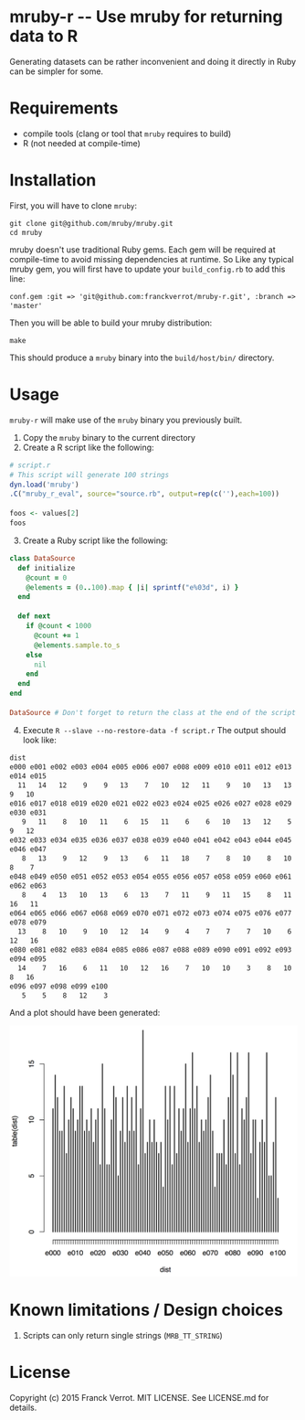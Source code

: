 # mruby-r -- Use mruby for returning data to R

Generating datasets can be rather inconvenient and doing it directly in Ruby
can be simpler for some.

# Requirements

* compile tools (clang or tool that `mruby` requires to build)
* R (not needed at compile-time)

# Installation

First, you will have to clone `mruby`:

    git clone git@github.com/mruby/mruby.git
    cd mruby

mruby doesn't use traditional Ruby gems. Each gem will be required at
compile-time to avoid missing dependencies at runtime. So Like any typical
mruby gem, you will first have to update your `build_config.rb` to add this
line:

    conf.gem :git => 'git@github.com:franckverrot/mruby-r.git', :branch => 'master'

Then you will be able to build your mruby distribution:

    make

This should produce a `mruby` binary into the `build/host/bin/` directory.

# Usage

`mruby-r` will make use of the `mruby` binary you previously built.

1. Copy the `mruby` binary to the current directory
2. Create a R script like the following:

```r
# script.r
# This script will generate 100 strings
dyn.load('mruby')
.C("mruby_r_eval", source="source.rb", output=rep(c(''),each=100))

foos <- values[2]
foos
```

3. Create a Ruby script like the following:

```ruby
class DataSource
  def initialize
    @count = 0
    @elements = (0..100).map { |i| sprintf("e%03d", i) }
  end

  def next
    if @count < 1000
      @count += 1
      @elements.sample.to_s
    else
      nil
    end
  end
end

DataSource # Don't forget to return the class at the end of the script
```

4. Execute `R --slave --no-restore-data -f script.r`
   The output should look like:

```
dist
e000 e001 e002 e003 e004 e005 e006 e007 e008 e009 e010 e011 e012 e013 e014 e015
  11   14   12    9    9   13    7   10   12   11    9   10   13   13    9   10
e016 e017 e018 e019 e020 e021 e022 e023 e024 e025 e026 e027 e028 e029 e030 e031
   9   11    8   10   11    6   15   11    6    6   10   13   12    5    9   12
e032 e033 e034 e035 e036 e037 e038 e039 e040 e041 e042 e043 e044 e045 e046 e047
   8   13    9   12    9   13    6   11   18    7    8   10    8   10    8    7
e048 e049 e050 e051 e052 e053 e054 e055 e056 e057 e058 e059 e060 e061 e062 e063
   8    4   13   10   13    6   13    7   11    9   11   15    8   11   16   11
e064 e065 e066 e067 e068 e069 e070 e071 e072 e073 e074 e075 e076 e077 e078 e079
  13    8   10    9   10   12   14    9    4    7    7    7   10    6   12   16
e080 e081 e082 e083 e084 e085 e086 e087 e088 e089 e090 e091 e092 e093 e094 e095
  14    7   16    6   11   10   12   16    7   10   10    3    8   10    8   16
e096 e097 e098 e099 e100
   5    5    8   12    3
```

  And a plot should have been generated:

<img src="https://raw.githubusercontent.com/franckverrot/mruby-r/master/doc/plot_table_dist.png">

# Known limitations / Design choices

1. Scripts can only return single strings (`MRB_TT_STRING`)

# License

Copyright (c) 2015 Franck Verrot. MIT LICENSE. See LICENSE.md for details.
